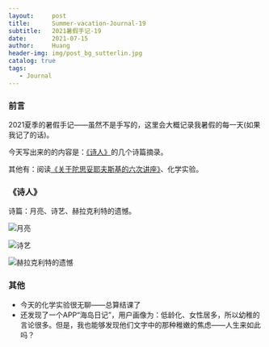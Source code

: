 ```yaml
---
layout:     post
title:      Summer-vacation-Journal-19
subtitle:   2021暑假手记-19
date:       2021-07-15
author:     Huang
header-img: img/post_bg_sutterlin.jpg
catalog: true
tags:
   - Journal
---
```


### 前言

2021夏季的暑假手记——虽然不是手写的，这里会大概记录我暑假的每一天(如果我记了的话)。

今天写出来的的内容是：[《诗人》](https://book.douban.com/subject/26603441/)的几个诗篇摘录。

其他有：阅读[《关于陀思妥耶夫斯基的六次讲座》](https://book.douban.com/subject/30198063/)、化学实验。

### 《诗人》

诗篇：月亮、诗艺、赫拉克利特的遗憾。

![月亮](https://github.com/huang-feiyu/huang-feiyu.github.io/blob/master/Resources/Poem/Borges-Poetry-15.png?raw=true)

![诗艺](https://github.com/huang-feiyu/huang-feiyu.github.io/blob/master/Resources/Poem/Borges-Poetry-16.png?raw=true)

![赫拉克利特的遗憾](https://github.com/huang-feiyu/huang-feiyu.github.io/blob/master/Resources/Poem/Borges-Poetry-17.png?raw=true)

### 其他

* 今天的化学实验很无聊——总算结课了
* 还发现了一个APP“海岛日记”，用户画像为：低龄化、女性居多，所以幼稚的言论很多。但是，我也能够发现他们文字中的那种稚嫩的焦虑——人生来如此吗？

